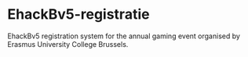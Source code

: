 # EhackBv5-registratie
EhackBv5 registration system for the annual gaming event organised by Erasmus University College Brussels.
